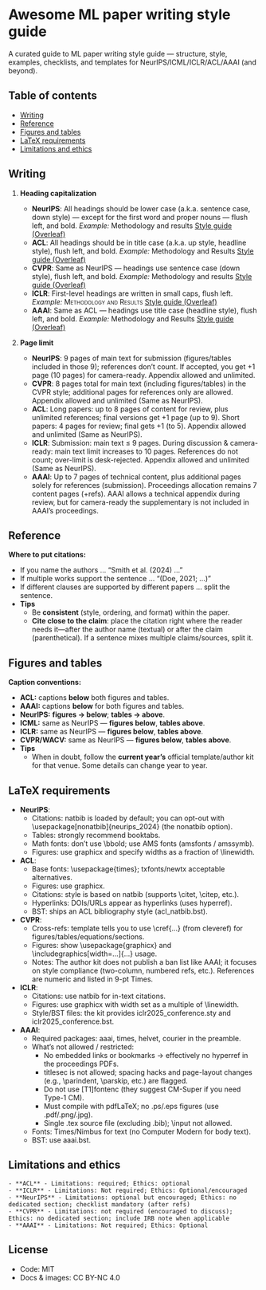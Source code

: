 # Awesome ML paper writing style guide
A curated guide to ML paper writing style guide — structure, style, examples, checklists, and templates for NeurIPS/ICML/ICLR/ACL/AAAI (and beyond).

## Table of contents
- [Writing](#writing)
- [Reference](#reference)
- [Figures and tables](#figures-and-tables)
- [LaTeX requirements](#laTeX-requirements)
- [Limitations and ethics](#limitations-and-ethics)

## Writing

1. **Heading capitalization**
   - **NeurIPS**: All headings should be lower case (a.k.a. sentence case, down style) — except for the first word and proper nouns — flush left, and bold. *Example:* Methodology and results [Style guide (Overleaf)](https://www.overleaf.com/latex/templates/neurips-2024/tpsbbrdqcmsh.pdf)
   - **ACL**: All headings should be in title case (a.k.a. up style, headline style), flush left, and bold. *Example:* Methodology and Results [Style guide (Overleaf)](https://www.overleaf.com/latex/templates/association-for-computational-linguistics-acl-conference/jvxskxpnznfj.pdf)
   - **CVPR**: Same as NeurIPS — headings use sentence case (down style), flush left, and bold. *Example:* Methodology and results [Style guide (Overleaf)](https://www.overleaf.com/latex/templates/cvpr-2022-author-kit/qbmjsdxryffn.pdf)
   - **ICLR**: First-level headings are written in small caps, flush left. *Example:* <span style="font-variant: small-caps;">Methodology and Results</span> [Style guide (Overleaf)](https://www.overleaf.com/latex/templates/template-for-iclr-2025-conference-submission/gqzkdyycxtvt.pdf)
   - **AAAI**: Same as ACL — headings use title case (headline style), flush left, and bold. *Example:* Methodology and Results [Style guide (Overleaf)](https://www.overleaf.com/latex/templates/aaai-press-latex-template/jymjdgdpdmxp.pdf)
  
2. **Page limit**
   - **NeurIPS**: 9 pages of main text for submission (figures/tables included in those 9); references don’t count. If accepted, you get +1 page (10 pages) for camera-ready. Appendix allowed and unlimited.
   - **CVPR**: 8 pages total for main text (including figures/tables) in the CVPR style; additional pages for references only are allowed. Appendix allowed and unlimited (Same as NeurIPS).
   - **ACL**: Long papers: up to 8 pages of content for review, plus unlimited references; final versions get +1 page (up to 9). Short papers: 4 pages for review; final gets +1 (to 5). Appendix allowed and unlimited (Same as NeurIPS).
   - **ICLR**: Submission: main text ≤ 9 pages. During discussion & camera-ready: main text limit increases to 10 pages. References do not count; over-limit is desk-rejected. Appendix allowed and unlimited (Same as NeurIPS).
   - **AAAI**: Up to 7 pages of technical content, plus additional pages solely for references (submission). Proceedings allocation remains 7 content pages (+refs). AAAI allows a technical appendix during review, but for camera-ready the supplementary is not included in AAAI’s proceedings. 

## Reference

**Where to put citations:**
   - If you name the authors … “Smith et al. (2024) …”
   - If multiple works support the sentence … “(Doe, 2021; …)”
   - If different clauses are supported by different papers … split the sentence.
   - **Tips**
     - Be **consistent** (style, ordering, and format) within the paper.
     - **Cite close to the claim**: place the citation right where the reader needs it—after the author name (textual) or after the claim (parenthetical). If a sentence mixes multiple claims/sources, split it.
    
## Figures and tables

**Caption conventions:**
   - **ACL:** captions **below** both figures and tables.
   - **AAAI:** captions **below** for both figures and tables. 
   - **NeurIPS:** **figures → below**; **tables → above**.
   - **ICML:** same as NeurIPS — **figures below**, **tables above**. 
   - **ICLR:** same as NeurIPS — **figures below**, **tables above**. 
   - **CVPR/WACV:** same as NeurIPS — **figures below**, **tables above**. 
   - **Tips**
        - When in doubt, follow the **current year’s** official template/author kit for that venue. Some details can change year to year.

## LaTeX requirements
- **NeurIPS**:
	- Citations: natbib is loaded by default; you can opt-out with \usepackage[nonatbib]{neurips_2024} (the nonatbib option). 
	- Tables: strongly recommend booktabs. 
	- Math fonts: don’t use \bbold; use AMS fonts (amsfonts / amssymb). 
	- Figures: use graphicx and specify widths as a fraction of \linewidth. 
- **ACL**:
	- Base fonts: \usepackage{times}; txfonts/newtx acceptable alternatives. 
	- Figures: use graphicx. 
	- Citations: style is based on natbib (supports \citet, \citep, etc.). 
	- Hyperlinks: DOIs/URLs appear as hyperlinks (uses hyperref). 
	- BST: ships an ACL bibliography style (acl_natbib.bst). 
- **CVPR**:
	- Cross-refs: template tells you to use \cref{...} (from cleveref) for figures/tables/equations/sections. 
	- Figures: show \usepackage{graphicx} and \includegraphics[width=...]{...} usage. 
	- Notes: The author kit does not publish a ban list like AAAI; it focuses on style compliance (two-column, numbered refs, etc.). References are numeric and listed in 9-pt Times. 
- **ICLR**:
	- Citations: use natbib for in-text citations. 
	- Figures: use graphicx with width set as a multiple of \linewidth. 
	- Style/BST files: the kit provides iclr2025_conference.sty and iclr2025_conference.bst. 
- **AAAI**:
	- Required packages: aaai, times, helvet, courier in the preamble. 
	- What’s not allowed / restricted:
		- No embedded links or bookmarks → effectively no hyperref in the proceedings PDFs. 
		- titlesec is not allowed; spacing hacks and page-layout changes (e.g., \parindent, \parskip, etc.) are flagged. 
		- Do not use [T1]fontenc (they suggest CM-Super if you need Type-1 CM). 
		- Must compile with pdfLaTeX; no .ps/.eps figures (use .pdf/.png/.jpg). 
		- Single .tex source file (excluding .bib); \input not allowed. 
	- Fonts: Times/Nimbus for text (no Computer Modern for body text). 
	- BST: use aaai.bst.

## Limitations and ethics
	- **ACL** - Limitations: required; Ethics: optional
	- **ICLR** - Limitations: Not required; Ethics: Optional/encouraged 
	- **NeurIPS** - Limitations: optional but encouraged; Ethics: no dedicated section; checklist mandatory (after refs)
	- **CVPR** - Limitations: not required (encouraged to discuss); Ethics: no dedicated section; include IRB note when applicable
	- **AAAI** - Limitations: Not required; Ethics: Optional

## License
- Code: MIT
- Docs & images: CC BY-NC 4.0
